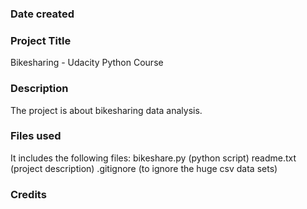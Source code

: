 ### Date created

### Project Title
Bikesharing - Udacity Python Course

### Description
The project is about bikesharing data analysis.

### Files used
It includes the following files:
bikeshare.py (python script)
readme.txt (project description)
.gitignore (to ignore the huge csv data sets)

### Credits
